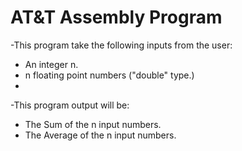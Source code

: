 # AT&amp;T Assembly Program
-This program take the following inputs from the user:
* An integer n.
* n floating point numbers ("double" type.)
* 
-This program output will be:
* The Sum of the n input numbers.
* The Average of the n input numbers.
